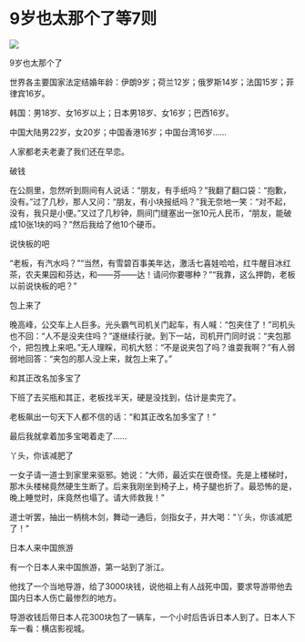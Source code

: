 # 9岁也太那个了等7则

![](http://www.yilinzazhi.com/images/yili/yili201308/yili20130857.jpg)

9岁也太那个了

世界各主要国家法定结婚年龄：伊朗9岁；荷兰12岁；俄罗斯14岁；法国15岁；菲律宾16岁。

韩国：男18岁、女16岁以上；日本男18岁、女16岁；巴西16岁。

中国大陆男22岁，女20岁；中国香港16岁；中国台湾16岁……

人家都老夫老妻了我们还在早恋。

破钱

在公厕里，忽然听到厕间有人说话：“朋友，有手纸吗？”我翻了翻口袋：“抱歉，没有。”过了几秒，那人又问：“朋友，有小块报纸吗？”我无奈地一笑：“对不起，没有，我只是小便。”又过了几秒钟，厕间门缝塞出一张10元人民币，“朋友，能破成10张1块的吗？”然后我给了他10个硬币。

说快板的吧

“老板，有汽水吗？”“当然，有雪碧百事美年达，激活七喜娃哈哈，红牛醒目冰红茶，农夫果园和芬达，和——芬——达！请问你要哪种？”“我靠，这么押韵，老板以前说快板的吧？”

包上来了

晚高峰，公交车上人巨多。光头霸气司机关门起车，有人喊：“包夹住了！”司机头也不回：“人不是没夹住吗？”遂继续行驶。到下一站，司机开门同时说：“夹包那个，把包拽上来吧。”无人理睬，司机大怒：“不是说夹包了吗？谁耍我啊？”有人弱弱地回答：“夹包的那人没上来，就包上来了。”

和其正改名加多宝了

下班了去买瓶和其正，老板找半天，硬是没找到，估计是卖完了。

老板飙出一句天下人都不信的话：“和其正改名加多宝了！”

最后我就拿着加多宝喝着走了……

丫头，你该减肥了

一女子请一道士到家里来驱邪。她说：“大师，最近实在很奇怪。先是上楼梯时，那木头楼梯竟然硬生生断了。后来我刚坐到椅子上，椅子腿也折了。最恐怖的是，晚上睡觉时，床竟然也塌了。请大师救我！”

道士听罢，抽出一柄桃木剑，舞动一通后，剑指女子，并大喝：“丫头，你该减肥了！”

日本人来中国旅游

有一个日本人来中国旅游，第一站到了浙江。

他找了一个当地导游，给了3000块钱，说他祖上有人战死中国，要求导游带他去国内日本人伤亡最惨烈的地方。

导游收钱后带日本人花300块包了一辆车，一个小时后告诉日本人到了。日本人下车一看：横店影视城。